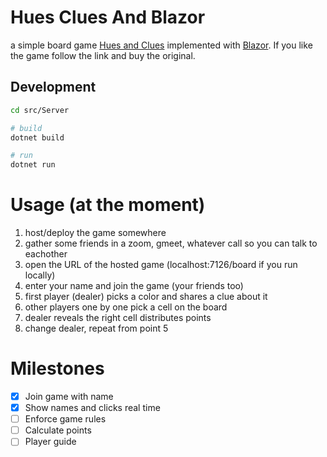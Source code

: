 # Hues Clues And Blazor

a simple board game [Hues and Clues](https://theop.games/products/game/hues-and-cues/) implemented with [Blazor](https://docs.microsoft.com/en-us/aspnet/core/blazor/?view=aspnetcore-6.0).
If you like the game follow the link and buy the original.

## Development

```sh
cd src/Server

# build
dotnet build

# run
dotnet run
```

# Usage (at the moment)

1. host/deploy the game somewhere
2. gather some friends in a zoom, gmeet, whatever call so you can talk to eachother
3. open the URL of the hosted game (localhost:7126/board if you run locally)
4. enter your name and join the game (your friends too)
5. first player (dealer) picks a color and shares a clue about it
6. other players one by one pick a cell on the board
7. dealer reveals the right cell distributes points
8. change dealer, repeat from point 5

# Milestones

- [x] Join game with name
- [x] Show names and clicks real time
- [ ] Enforce game rules
- [ ] Calculate points
- [ ] Player guide
